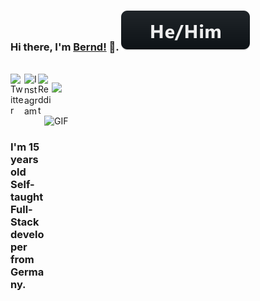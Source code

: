 ### Hi there, I'm [Bernd!](https://kaaaxcreators.de) 👋.  <img src="https://raw.githubusercontent.com/kaaax0815/kaaax0815/master/svg/pronouns/hehim.svg" >


<br/>
<a href="https://twitter.com/kaaax0815">
  <img align="left" alt="Twitter" width="22px" src="https://cdn.jsdelivr.net/npm/simple-icons@v3/icons/twitter.svg" />
</a>
<a href="https://www.instagram.com/kaaaxcreators/">
  <img align="left" alt="Instagram" width="22px" src="https://cdn.jsdelivr.net/npm/simple-icons@v3/icons/instagram.svg" />
</a>
<a href="https://www.reddit.com/u/berndinatorenlp">
  <img align="left" alt="Reddit" width="22px" src="https://cdn.jsdelivr.net/npm/simple-icons@v3/icons/reddit.svg" />
</a>

![](https://visitor-badge.glitch.me/badge?page_id=kaaax0815.kaaax0815)

<br />

<img align="right" height="270px" width="450px" alt="GIF" src="https://media.giphy.com/media/paVD7uL8uz6us/giphy.gif" />
<br />

### I'm 15 years old Self-taught Full-Stack developer from Germany.


<!-- #### - 🥀 Learning Kotlin  <code><img height="20" src="https://raw.githubusercontent.com/github/explore/80688e429a7d4ef2fca1e82350fe8e3517d3494d/topics/kotlin/kotlin.png"></code>,C# <code> <img height="20" width="16" src="https://raw.githubusercontent.com/github/explore/80688e429a7d4ef2fca1e82350fe8e3517d3494d/topics/csharp/csharp.png"> </code>



<br />


**What I am doing**

**Web Development, SEO, System Design😼**
<br />

*************

<br />

### - Languages and Tools...

<p align="center">
 <img src="https://raw.githubusercontent.com/kaaax0815/kaaax0815/master/svg/dev/languages/html.svg" alt="Twitter" style="vertical-align:top; margin:4px"><img src="https://raw.githubusercontent.com/kaaax0815/kaaax0815/master/svg/dev/languages/csharp.svg" alt="Twitter" style="vertical-align:top; margin:4px"><img src="https://raw.githubusercontent.com/kaaax0815/kaaax0815/master/svg/dev/languages/js.svg" alt="Twitter" style="vertical-align:top; margin:4px"><img src="https://raw.githubusercontent.com/kaaax0815/kaaax0815/master/svg/dev/languages/python.svg" alt="Twitter" style="vertical-align:top; margin:4px"><img src="https://raw.githubusercontent.com/kaaax0815/kaaax0815/master/svg/dev/misc/chrome.svg" alt="Twitter" style="vertical-align:top; margin:4px"><img src="https://raw.githubusercontent.com/kaaax0815/kaaax0815/master/svg/dev/misc/cloud.svg" alt="Twitter" style="vertical-align:top; margin:4px"><img src="https://raw.githubusercontent.com/kaaax0815/kaaax0815/master/svg/dev/misc/datascience.svg" alt="Twitter" style="vertical-align:top; margin:4px"><img src="https://raw.githubusercontent.com/kaaax0815/kaaax0815/master/svg/dev/services/aws.svg" alt="Twitter" style="vertical-align:top; margin:4px"><img src="https://raw.githubusercontent.com/kaaax0815/kaaax0815/master/svg/dev/services/npm.svg" alt="Twitter" style="vertical-align:top; margin:4px"><img src="https://raw.githubusercontent.com/kaaax0815/kaaax0815/master/svg/dev/services/gcp.svg" alt="Twitter" style="vertical-align:top; margin:4px"><img src="https://raw.githubusercontent.com/kaaax0815/kaaax0815/master/svg/dev/tools/bash.svg" alt="Twitter" style="vertical-align:top; margin:4px"><img src="https://raw.githubusercontent.com/kaaax0815/kaaax0815/master/svg/dev/tools/visualstudio_code.svg" alt="Twitter" style="vertical-align:top; margin:4px"><img src="https://raw.githubusercontent.com/kaaax0815/kaaax0815/master/svg/dev/frameworks/xamarin_android.svg" alt="Twitter" style="vertical-align:top; margin:4px">
 

</p>



***********************************

#### Thank You-🙏🏼
